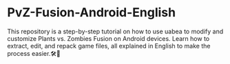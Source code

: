 # PvZ-Fusion-Android-English
This repository is a step-by-step tutorial on how to use uabea to modify and customize Plants vs. Zombies Fusion on Android devices. Learn how to extract, edit, and repack game files, all explained in English to make the process easier.🛠️📱
